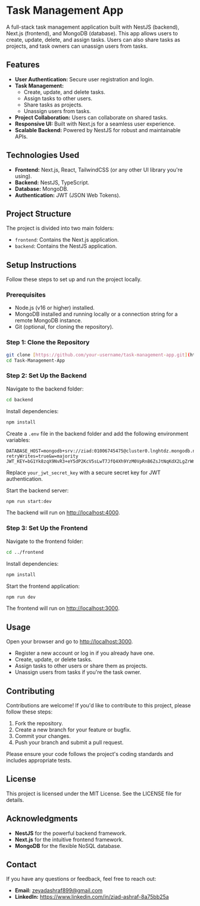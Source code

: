 # Task Management App
A full-stack task management application built with NestJS (backend), Next.js (frontend), and MongoDB (database). This app allows users to create, update, delete, and assign tasks. Users can also share tasks as projects, and task owners can unassign users from tasks.

## Features
- **User Authentication:** Secure user registration and login.
- **Task Management:**
  - Create, update, and delete tasks.
  - Assign tasks to other users.
  - Share tasks as projects.
  - Unassign users from tasks.
- **Project Collaboration:** Users can collaborate on shared tasks.
- **Responsive UI:** Built with Next.js for a seamless user experience.
- **Scalable Backend:** Powered by NestJS for robust and maintainable APIs.

## Technologies Used
- **Frontend:** Next.js, React, TailwindCSS (or any other UI library you're using).
- **Backend:** NestJS, TypeScript.
- **Database:** MongoDB.
- **Authentication:** JWT (JSON Web Tokens).

## Project Structure
The project is divided into two main folders:
- `frontend`: Contains the Next.js application.
- `backend`: Contains the NestJS application.

## Setup Instructions
Follow these steps to set up and run the project locally.

### Prerequisites
- Node.js (v16 or higher) installed.
- MongoDB installed and running locally or a connection string for a remote MongoDB instance.
- Git (optional, for cloning the repository).

### Step 1: Clone the Repository
```bash
git clone [https://github.com/your-username/task-management-app.git](https://github.com/ziadAshraf7/Task-Management-App.git)
cd Task-Management-App
```

### Step 2: Set Up the Backend
Navigate to the backend folder:
```bash
cd backend
```
Install dependencies:
```bash
npm install
```
Create a `.env` file in the backend folder and add the following environment variables:
```env
DATABASE_HOST=mongodb+srv://ziad:01006745475@cluster0.lnghtdz.mongodb.net/task_managment?retryWrites=true&w=majority
JWT_KEY=bG1Yk8zqX9NvR3+eY5dP2KcV5sLwT7JfQ4Xh9YzM0VpRnB6ZsJtNqKdX2LgZrWmX
```
Replace `your_jwt_secret_key` with a secure secret key for JWT authentication.

Start the backend server:
```bash
npm run start:dev
```
The backend will run on [http://localhost:4000](http://localhost:4000).

### Step 3: Set Up the Frontend
Navigate to the frontend folder:
```bash
cd ../frontend
```
Install dependencies:
```bash
npm install
```
Start the frontend application:
```bash
npm run dev
```
The frontend will run on [http://localhost:3000](http://localhost:3000).

## Usage
Open your browser and go to [http://localhost:3000](http://localhost:3000).
- Register a new account or log in if you already have one.
- Create, update, or delete tasks.
- Assign tasks to other users or share them as projects.
- Unassign users from tasks if you're the task owner.

## Contributing
Contributions are welcome! If you'd like to contribute to this project, please follow these steps:
1. Fork the repository.
2. Create a new branch for your feature or bugfix.
3. Commit your changes.
4. Push your branch and submit a pull request.

Please ensure your code follows the project's coding standards and includes appropriate tests.

## License
This project is licensed under the MIT License. See the LICENSE file for details.

## Acknowledgments
- **NestJS** for the powerful backend framework.
- **Next.js** for the intuitive frontend framework.
- **MongoDB** for the flexible NoSQL database.

## Contact
If you have any questions or feedback, feel free to reach out:
- **Email:** zeyadashraf899@gmail.com
- **LinkedIn:** https://www.linkedin.com/in/ziad-ashraf-8a75bb25a
